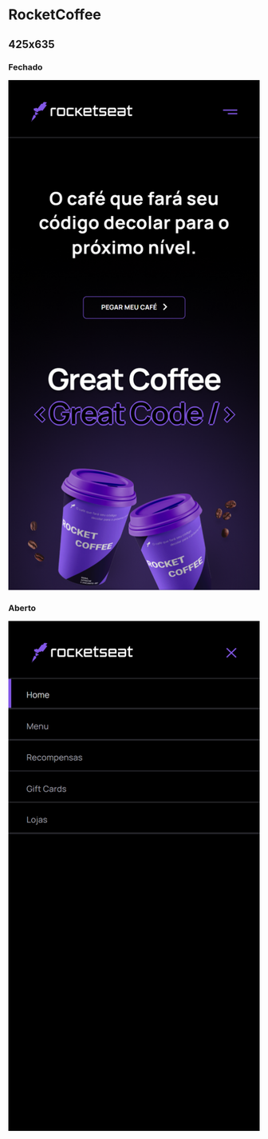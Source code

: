 # RocketCoffee

## 425x635

### Fechado
![preview](./Fechado/RocketCoffee-Fechado-425x635.png)

### Aberto
![preview](./Aberto/RocketCoffee-Aberto-425x635.png)
